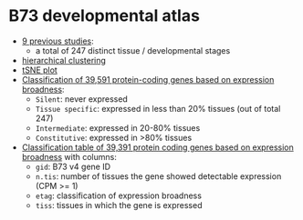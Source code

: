 # B73 developmental atlas

- [9 previous studies](data/11_qc/rnc01/00.studies.tsv):
  - a total of 247 distinct tissue / developmental stages
- [hierarchical clustering](data/11_qc/rnc01/21.cpm.hclust.pdf)
- [tSNE plot](data/11_qc/rnc01/25.tsne.pdf)
- [Classification of 39,591 protein-coding genes based on expression broadness](data/11_qc/rnc01/31.tis.expression.pdf):
  - `Silent`: never expressed
  - `Tissue specific`: expressed in less than 20% tissues (out of total 247)
  - `Intermediate`: expressed in 20-80% tissues
  - `Constitutive`: expressed in >80% tissues
- [Classification table of 39,391 protein coding genes based on expression broadness](data/11_qc/rnc01/30.tis.expression.tsv.gz) with columns:
  - `gid`: B73 v4 gene ID
  - `n.tis`: number of tissues the gene showed detectable expression (CPM >= 1)
  - `etag`: classification of expression broadness
  - `tiss`: tissues in which the gene is expressed